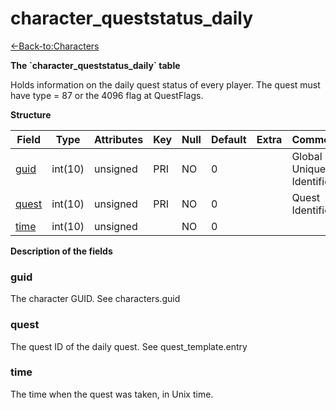 # character\_queststatus\_daily

[<-Back-to:Characters](database-characters.md)

**The \`character\_queststatus\_daily\` table**

Holds information on the daily quest status of every player. The quest must have type = 87 or the 4096 flag at QuestFlags.

**Structure**

| Field      | Type    | Attributes | Key | Null | Default | Extra | Comment                  |
|------------|---------|------------|-----|------|---------|-------|--------------------------|
| [guid][1]  | int(10) | unsigned   | PRI | NO   | 0       |       | Global Unique Identifier |
| [quest][2] | int(10) | unsigned   | PRI | NO   | 0       |       | Quest Identifier         |
| [time][3]  | int(10) | unsigned   |     | NO   | 0       |       |                          |

[1]: #guid
[2]: #quest
[3]: #time

**Description of the fields**

### guid

The character GUID. See characters.guid

### quest

The quest ID of the daily quest. See quest\_template.entry

### time

The time when the quest was taken, in Unix time.
